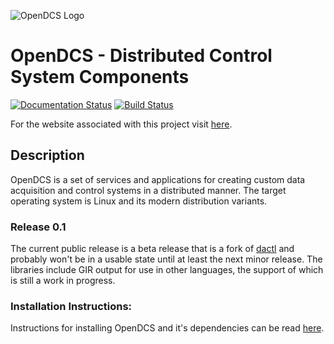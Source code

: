 ![OpenDCS Logo][logo]

# OpenDCS - Distributed Control System Components
[![Documentation Status](https://readthedocs.org/projects/dactl/badge/?version=latest)](https://readthedocs.org/projects/dactl/?badge=latest)
[![Build Status](https://travis-ci.org/open-dcs/dcs.svg)](https://travis-ci.org/open-dcs/dcs)

For the website associated with this project visit [here][gh-pages].

## Description

OpenDCS is a set of services and applications for creating custom data
acquisition and control systems in a distributed manner. The target operating
system is Linux and its modern distribution variants.

### Release 0.1

The current public release is a beta release that is a fork of
[dactl](https://github.com/coanda/dactl) and probably won't be in a usable
state until at least the next minor release. The libraries include GIR output
for use in other languages, the support of which is still a work in progress.

### Installation Instructions:

Instructions for installing OpenDCS and it's dependencies can be read
[here](https://dactl.readthedocs.org/en/latest/setup.html).

[logo]: https://open-dcs.github.io/assets/img/dcs.svg "OpenDCS Logo"
[gh-pages]: https://open-dcs.github.io/ "OpenDCS Pages"
